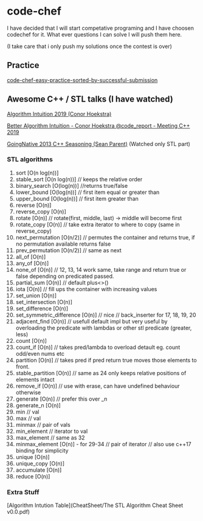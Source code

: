 # code-chef

I have decided that I will start competative programing and I have choosen codechef for it. 
What ever questions I can solve I will push them here.

(I take care that i only push my solutions once the contest is over)

## Practice
[code-chef-easy-practice-sorted-by-successful-submission](https://www.codechef.com/problems/easy/?sort_by=SuccessfulSubmission&sorting_order=desc)


## Awesome C++ / STL talks (I have watched)
[Algorithm Intuition 2019 (Conor Hoekstra)](https://www.youtube.com/watch?v=M1lNNFwxUVI)

[Better Algorithm Intuition - Conor Hoekstra @code_report - Meeting C++ 2019](https://www.youtube.com/watch?v=M1lNNFwxUVI)

[GoingNative 2013 C++ Seasoning (Sean Parent)](https://youtu.be/TSZzvo4htTQ) (Watched only STL part)

### STL algorithms
1. sort [O(n log(n))]
2. stable_sort [O(n log(n))] // keeps the relative order
3. binary_search [O(log(n))] //returns true/false
4. lower_bound [O(log(n))] // first item equal or greater than
5. upper_bound [O(log(n))] // first item greater than 
6. reverse [O(n)]
7. reverse_copy [O(n)]
8. rotate [O(n)] // rotate(first, middle, last) -> middle will become first 
9. rotate_copy [O(n)] // take extra iterator to where to copy (same in reverse_copy)
10. next_permutation [O(n/2)] // permutes the container and returns true, if no permutation available returns false
11. prev_permutation [O(n/2)] // same as next
12. all_of [O(n)]
13. any_of [O(n)]
14. none_of [O(n)] // 12, 13, 14 work same, take range and return true or false depending on predicated passed.
15. partial_sum [O(n)] // default plus<>()
16. iota [O(n)] // fill ups the container with increasing values
17. set_union [O(n)]
18. set_intersection [O(n)] 
19. set_difference [O(n)]
20. set_symmetric_difference [O(n)] // nice // back_inserter for 17, 18, 19, 20
21. adjacent_find [O(n)] // usefull default impl but very useful by overloading the predicate with lambdas or other stl predicate (greater, less)
22. count [O(n)]
23. count_if [O(n)] // takes pred/lambda to overload detault eg. count odd/even nums etc
24. partition [O(n)] // takes pred if pred return true moves those elements to front. 
25. stable_partition [O(n)] // same as 24 only keeps relative positions of elements intact
26. remove_if [O(n)] // use with erase, can have undefined behaviour otherwise
27. generate [O(n)] // prefer this over _n
28. generate_n [O(n)]
29. min // val
30. max // val
31. minmax // pair of vals
32. min_element // iterator to val
33. max_element // same as 32
34. minmax_element [O(n)] - for 29-34 // pair of iterator // also use c++17 binding for simplicity
35. unique [O(n)]
36. unique_copy [O(n)]
37. accumulate [O(n)]
38. reduce [O(n)]


### Extra Stuff
[Algorithm Intution Table](CheatSheet/The STL Algorithm Cheat Sheet v0.0.pdf)
